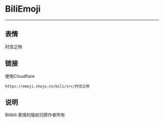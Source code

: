 # BiliEmoji
---
## 表情
时空之隙
## 链接
使用Cloudflare
```
https://emoji.shojo.cn/bili/src/时空之隙
```
## 说明
Bilibili 表情的版权归原作者所有
